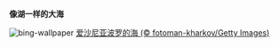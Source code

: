 **像湖一样的大海**

![bing-wallpaper](https://www.bing.com/th?id=OHR.EstoniaBaltic_ZH-CN0314555299_1920x1080.jpg)
[爱沙尼亚波罗的海 (© fotoman-kharkov/Getty Images)](https://www.bing.com/search?q=%E6%B3%A2%E7%BD%97%E7%9A%84%E6%B5%B7&amp;form=hpcapt&amp;mkt=zh-cn)
  